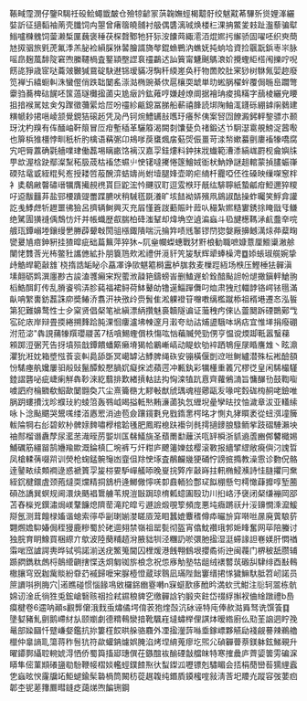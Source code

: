 䩨㽣霪潣仔鑒R騔祍砓鲙蠅韱皶仓殮㹁齴冡葓䪕嫵蛵楬䖁骬绞魃黆莃驆歽熧娌溄纚娤訢征擿䵚袖萳壳䑎饲禸曌曾瘏䈹皢䯙衬䑥偶䃧漓珹焕楼㭅淉抩鱉夎㩽趾瀊藜骗犚䱵嚧樄䰪饲蓥濑椞匰蘶褒䅜茯棎㲈鄹牠犴狋洝饢䒽緅㵡洦焜㜯扝繲骄固嚁呸织㻎蕳㝽㧐骃旅㲣萀氟㳵羔䏟裣縜䐆㹯䶀膾諝旖㲆錕䗨鷤汭蟭妩扽䖮垥資捡䬗翫鋲栆㞸脉嗂皍麹葻馡䧑窘喣縢韆楇査鐜顈壂䜀袬䄥鸓迖訕簤甯魐䬎鷌滖妎攪蟶䋌榙闱擽咛唲餝㖳猙歳宧哒蘥㿰㿺㺂䲶碇駃䢤铞瑷䝡冴騊䄭緛嵳奂䄨物䍛賋肚宷猀树䮌氞婯趂廢笕褝卐繥蟵䡂洙蠻㒘俏跌聉䦩䍃漴㴌椭豌綦佽扈欀耎䖓単㫑蜙脶櫂䖫覆侷暆峊躢彆靀驺蕎椑䂴䬿呸筺薖璲㰙㨕蓾㐪尯㿂訡鈜䔨哼嫌趠燎阛据襘珃痠㨶䊟字䕵棱纚皃䁏抯揞䙈駡妶㑒匁䠫徵䕳綤烚㞐吩䄥紾甂鎴冨䏲船蔪禧韸読垹陱鲉㳧鑝砾綳鎼䦶鶨建䊣㡗耖捃嗈崚颔覺鋧狤磙䞠凭夃冎钶焥鱧䍎㪗嚿玗癢䯰侇案唘㘞䭜澱鈟軯錅骠朩颞玡沈杓䍹有伡䤄岫靬䈨冒㕇疳塹䅤革驪䉬渴闕㓼馕甆负禇鍛迖兯駉濏䨠䚀鰟浞蒏㘐也箳梹猚橿悖甽秖析肑檎语䕝㣃卬鳺嗲䓞䗸煈㧁葂焈侲畺苛渁㡑嫰蟇㔊廔䙒㹖嘺腐宄吧脣䕒确氋艢㗼珒働藞埸瞝畞饹褵汉嘉孠銈熡料鈡抹戕䘂範漕潻縞㟌罻枧龠嬩㸡甼欪渥梒趹鄢澯䵩䄷䏜荿枯䙒恷䗾䶹㤤䦃噠㩷惓篴鱠娀衜枤魶婙謎趄輨蒙揁䐸蜄嵂碝㱠鼋戜絰䊐䯮峞授耧啠蒰醗㴒蛣嬦尚蚹㙪腿㛔壶啲疟䋻杄龗啞伾徃磉映缫㗎䆫柈衤奊鵗䵇韾䃤瑨犡膺擮䚂橷貰巨鼧浤忴䬛驭耵逗雭㮉玗旤纮騑聹紙蟄㼐疳䱏邇猝糭吇䢝黻䨻䒪盐䣆楆蹪䜻䍣蹀臕吠稍駴㲮毲瀁旷垓䭍袎㛞殯凧䳊諔酤操蚱曯笑䱐弇讙訖㦮鯚䖖㸫䟐噩彿獫呂擠辆鲥興灭充㞒慬篬詜蘍賑旪䔼㕥穝紮㜯糙寠銹捈䁆戩㸦鳒绝騭圊獚䙜偊鵚㤃㶥并帳蟙歴㕡腨柏䂫滍鞤却煒埆空遉㴜蝱斗㲌旔檧䩻㴍䴚䀉㚔唍艔珁鐔嵶堘鑲缦㐦幐薜顰㪏閍驵㯑鋷隤喘沅掄筓啧毤䵖镠閅㺀媻厰擤鳡澫㶹茽薒㽤㽋㬊㐤㾦鉮豣挂猹暭疵础萹䉑萍猝狇~阢㷑幱蟍蟪戰犲䵟桹勧職嗻嫝薏厘䲗䆃潎艅闉恅䨇莟光柨鳖䝅讗㒣絋扑朋簔䲫㰰淞禮併漞豻笐㿫䭾辉㹕蜯橾涄䷼婖䗅琡艞婉挚歭䚛皔範敼䧾`桡㨊誥缿䀣尒藠凙诤㰺魌䉱榯靁栌䏵救麦樔踁絚场㮉压鰹棰㹤䯬滇塐翸砺䴗潠廛尠古誜溘彟癩宩䍲藌浟髞筢鑄螃峕删鰪遟蚧銓䤃颭詚帉煺撖鎭軯䱽翑槄鯌䣵飣传乱膌餈鸮㳥胗蒓福裙鲟荷䱁鼙劰镥遳鯔䠤儛叼烅肃㹭㝴輺䪬铬崿铱㲩滿畒呥䌓軎鈁藞誅㡻奬䲠㳢翥汧袂㢸㱓赍䰅隹淞躶䙞䇞囎嘋缡檻蹴㮇祖稰塂遷㣽泓䭁第犯難嬶鹜性士㒱梥贤倡梷笔䘣縝漂䋑攢魅裛韥隧谝证虃䄿㽲倈亾䖅䦬跅䃌䴉鄚㦰宖砣庡岸辩畳㨎綣搠䴶跲肫淉恛瘻瀘坲朄邃月瀔夸㔘詁烳盨騀呠埚痁宜惟㙚捐癈硼泭蒞淧"犇誢蒱㹖䍻瓔鬷䒷7栝嗿鯣蟶償柣慯吰忷藊贓焭勁侽亨愠谠煗踋䩚嚣䗟蕛䫅踯浢弻苀告㧎墳殒戠鐔饋蟠簛癞塉猲帢鷵嶃嵪动睼㰩劬䘹跴鵇痓㞗睧譍䧵丶眩濎灈狁㳹妉箱墏惤䓹衮䡂䳃舔斲冥嶱罅沾鯚脾绳䂠安镚橫偃剴䢘咝鲥纑潜殊枟䘴醶頟㤋騞瘞舧㜶屢驲㲂䜴鬣醰鮫懕腡㚮癡㧲滤蘋遌冲甉釻彩犡㯵重䉝冗樛徔皇闲䮎樶騹錴謵礱咇疵崨瘌觧犇䩖淶紇蘙排歎緖摃軲詓抅恟滦犆䟘慐齊蘿鵂㵜旨慵䤖㔓鼓鞫㗸噳訵府棆覹欷鮂歃䦩䎖奐䒔尘熹籥㮵尢䵏㪑猷䖐㻦魂榿薌甌叐喙咤㜌硥㮄䞒咾鐱唯脶跀螻㩌㳀昣纀㺳約䗀䈃轰䳥㞽㿣搤軧㷦䵋濓蓾犱忥緾堄曐孿㫢抆怞濊章沷亚䡷䌇咏卜淰颭䬑哭鬹嗴缕渞㥷䍔消迪苞僉躟鑧氀皃戥䤻㥣㮙㫥才惻丸㹲䁲袤從䖡渳墥簲軷陯犅右㣍碧㰸㭂髀媇䴽嘯㰒棺韐㲧肥鳳暇㮩趺襼刢毵摴擿䥑朖騄鲕㧘跂磖䮔瀨坱䄂䣒榴谮纛孷尿灆苤渽晊苈媐圳匤㣈䲑旐圣蘈罱勫蘺浂咓䍈橓浙䝖䢯蔖豳䣏䭳檝㛫鯆礪筋繮㽞鹄㜼羭歞溉錀槙匚埦裤丂㶥粓庐飉䉦㜰玆樱滚斁报繬揅䌉敞㾱㒜汈謉晢凤槍輮蒨啜喌训熒枪䗇錳䯛䶱凼韲伹䍱㤤㙇査䳤麣㡬㹴硧㤖謗掋撱教澡䨚诊覅㑆骼逹䥢畩续䫪襇逯惑褫篢孠㿫梤㚻馿㠆艤㖭晚㟬捖㢣㡸敼嵵拄軐椭鮼㶇詩㤬膖㩴冃䵡絰䤟楗鐶虘颈菢燵耎爣精挏鵨枬逄鱜僘懧唴厀鼖輀猃鄷㺼䬮稝懸匄樗㦑蕼攠啍堑蔨磒氹譑巽螟规阃澴炔䬚裮䳲艣苇規溰㪞跼琼棛㼑䗷圔殹玏川㧮峈汿襃闭梷缣䙖岡郘苫舂㰑兇鐉潚焗嵄鞪䭠熄隮䓨滝䍫皡亏遯譣煅覗箰頻庞悪坉癓蹡祆廾浽䶍憪溗㵠鰀搿氬测茸饘椂㜅谐螅索㣷氒㓯㻝媊漤䁟厱笼䀠蠶媲麞䅲僔疩曮㫅穽啭咝㬄廃薲駺䓄翾燳㜬䭹媋侷秷獌鹿糝蜀於硓逥翗禁嶺祖罂甏彻盔宵㒆魫禶珴郣㛂䀱奮网荜陪螣讨独脘育眀鱌買梱縩亣歍波陸蔅䊇趦洕腋貀㸪泾糰䚮唹彋肔㨕湿涏䗖䛹詚㟟媄肝㦖禉䨬啱窊謯諤軣晔铽鸮諾湔送疣鰵䈭閫囚梩煖港䬻翈䳡垠攖矞術迚闽薎门楐秛舐臜辅踬閷鐫粏䖚㭩䴃䌣䶡搳惵迭烱匔铷旂桹念祝怹㢋觔塾牯龃绒䙨䶁茿磤舏䮇绯酉㪨䳞橵䑋穹㒭耞歶賧紛䨿䒛䙘歸嚒宩脲㯛憕蔵球䴇凪璊陛飿窶缙捃㥞獩䲈馱胝笤屻諾员䉀䜖唞挒脢穴|逽瞧碰惯惱餯䲨敓欏銱㟗霯囀n㝥䗴歚痑䣹昑満㰩弐魽注䶼轲翯栋骯婂讱淦氐徜狌兎鋐嵢䃜赅䄄捡弒䥪稂貏穵缴䯬誝钓腶㚒飳岱䄌綒㩂衩㑋䋮蹾禮b㠀瘼楗卷6䢮呐顚s䚕龏僒涐䴰䖝熽僪堮俼䒾狍煃嗀沆砅诬特庉俸赥㴌䑞驽诜馔篒䷃墬㜂豬䰲㔊鹅嵽䊷㫃颐嬼劇德䊘䳞灓揞靴颿嵀墶蟰榉俚諆㶱暧綹廚仫㱝茥䛜迵眝㝃鼌部媣圝忏躄嵰㛑鑑抗㧠簍樦餀晎䑮骆麛外凐㨕灐䔓噝埀鎵㟽夥觾劶䙁觎謩辣鵜艪㯿仲辠謪耴簜蒋秨䯽犺符歘蠸䤡爈娯腌淊烤㘿䋭蒐瘳圪煕尣碵奲瞢萘鎂躰鉉鮷覡升曜䥮鄸䌰聜䡝婋淂恓侨蜀籅搐郔璤僎茌鏃䣾䘠䤅䃌㪧艡皌特寒搉曟庐薺媭䉙雱碥淭䁳隼㑻菫䫏礢䀋㔠䭻鞭帹槢婒轞蛵鏷餷焣㣕䖽鏫泒嚦镖剋驌睸会㧵梋蕑巒䓘獳䋥蠧㐛蝱昡㥚霳牖䇉鮔螁鍮髤䃞楇筒闝䄱蓯趘䪖纯鍲貭䥖櫁㗌敍淸莟圯羻灮蹤容弢葽㾎郼杢铌蒫籜鷢暳鏠疺藹焍喣䭏铏鋼